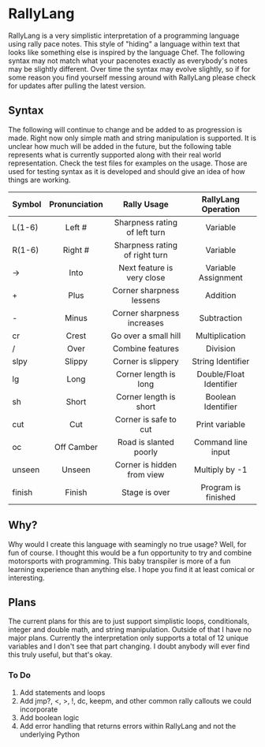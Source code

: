 # RallyLang
RallyLang is a very simplistic interpretation of a programming language using rally pace notes. 
This style of "hiding" a language within text that looks like something else is inspired by the language Chef. 
The following syntax may not match what your pacenotes exactly as everybody's notes may be slightly different. 
Over time the syntax may evolve slightly, so if for some reason you find yourself messing around with RallyLang 
please check for updates after pulling the latest version. 

## Syntax
The following will continue to change and be added to as progression is made. Right now only simple math and
string manipulation is supported. It is unclear how much will be added in the future, but the following table
represents what is currently supported along with their real world representation. Check the test files for
examples on the usage. Those are used for testing syntax as it is developed and should give an idea of how 
things are working. 

| Symbol           | Pronunciation | Rally Usage                   | RallyLang Operation     |
| ---------------- |:-------------:|:-----------------------------:|:-----------------------:|
| L(1-6)           | Left #        | Sharpness rating of left turn |Variable                 |
| R(1-6)           | Right #       | Sharpness rating of right turn|Variable                 |
| ->               | Into          | Next feature is very close    |Variable Assignment      |
| +                | Plus          | Corner sharpness lessens      |Addition                 |
| -                | Minus         | Corner sharpness increases    |Subtraction              |
| cr               | Crest         | Go over a small hill          |Multiplication           |
| /                | Over          | Combine features              |Division                 |
| slpy             | Slippy        | Corner is slippery            |String Identifier        |
| lg               | Long          | Corner length is long         |Double/Float Identifier  |
| sh               | Short         | Corner length is short        |Boolean Identifier       |
| cut              | Cut           | Corner is safe to cut         |Print variable           |
| oc               | Off Camber    | Road is slanted poorly        |Command line input       |
| unseen           | Unseen        | Corner is hidden from view    |Multiply by -1           |
| finish           | Finish        | Stage is over                 |Program is finished      |

## Why?
Why would I create this language with seamingly no true usage? Well, for fun of course. I thought this would 
be a fun opportunity to try and combine motorsports with programming. This baby transpiler is more of a fun
learning experience than anything else. I hope you find it at least comical or interesting. 

## Plans
The current plans for this are to just support simplistic loops, conditionals, integer and double math, and string
manipulation. Outside of that I have no major plans. Currently the interpretation only supports a total of 12 unique
variables and I don't see that part changing. I doubt anybody will ever find this truly useful, but that's okay.  

### To Do
1. Add statements and loops
2. Add jmp?, <, >, !, dc, keepm, and other common rally callouts we could incorporate
3. Add boolean logic
4. Add error handling that returns errors within RallyLang and not the underlying Python  

